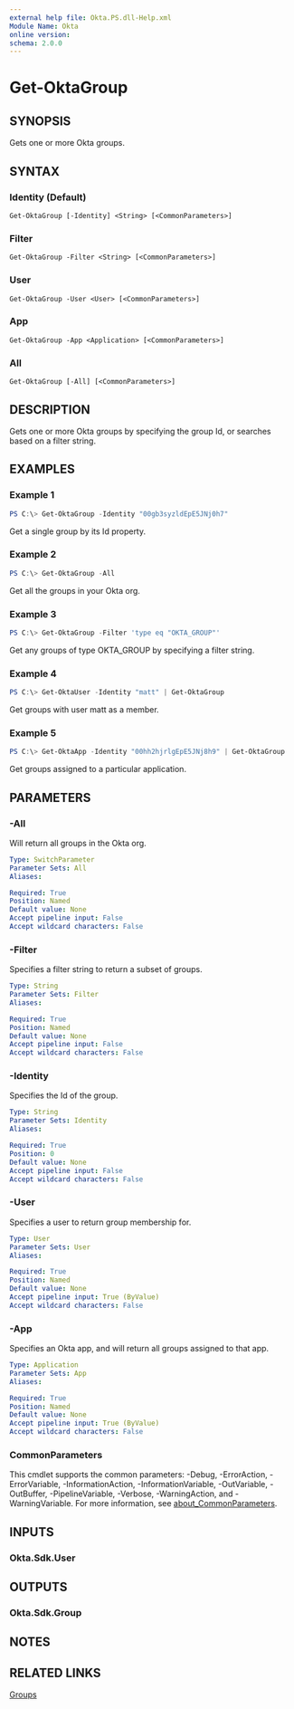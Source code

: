 ```yaml
---
external help file: Okta.PS.dll-Help.xml
Module Name: Okta
online version:
schema: 2.0.0
---
```


# Get-OktaGroup

## SYNOPSIS
Gets one or more Okta groups.

## SYNTAX

### Identity (Default)
```
Get-OktaGroup [-Identity] <String> [<CommonParameters>]
```

### Filter
```
Get-OktaGroup -Filter <String> [<CommonParameters>]
```

### User
```
Get-OktaGroup -User <User> [<CommonParameters>]
```

### App
```
Get-OktaGroup -App <Application> [<CommonParameters>]
```

### All
```
Get-OktaGroup [-All] [<CommonParameters>]
```

## DESCRIPTION
Gets one or more Okta groups by specifying the group Id, or searches based on a filter string.

## EXAMPLES

### Example 1
```powershell
PS C:\> Get-OktaGroup -Identity "00gb3syzldEpE5JNj0h7"
```

Get a single group by its Id property.

### Example 2
```powershell
PS C:\> Get-OktaGroup -All
```

Get all the groups in your Okta org.

### Example 3
```powershell
PS C:\> Get-OktaGroup -Filter 'type eq "OKTA_GROUP"'
```

Get any groups of type OKTA_GROUP by specifying a filter string.

### Example 4
```powershell
PS C:\> Get-OktaUser -Identity "matt" | Get-OktaGroup
```

Get groups with user matt as a member.

### Example 5
```powershell
PS C:\> Get-OktaApp -Identity "00hh2hjrlgEpE5JNj8h9" | Get-OktaGroup
```

Get groups assigned to a particular application.

## PARAMETERS

### -All
Will return all groups in the Okta org.

```yaml
Type: SwitchParameter
Parameter Sets: All
Aliases:

Required: True
Position: Named
Default value: None
Accept pipeline input: False
Accept wildcard characters: False
```

### -Filter
Specifies a filter string to return a subset of groups.

```yaml
Type: String
Parameter Sets: Filter
Aliases:

Required: True
Position: Named
Default value: None
Accept pipeline input: False
Accept wildcard characters: False
```

### -Identity
Specifies the Id of the group.

```yaml
Type: String
Parameter Sets: Identity
Aliases:

Required: True
Position: 0
Default value: None
Accept pipeline input: False
Accept wildcard characters: False
```

### -User
Specifies a user to return group membership for.

```yaml
Type: User
Parameter Sets: User
Aliases:

Required: True
Position: Named
Default value: None
Accept pipeline input: True (ByValue)
Accept wildcard characters: False
```

### -App
Specifies an Okta app, and will return all groups assigned to that app.

```yaml
Type: Application
Parameter Sets: App
Aliases:

Required: True
Position: Named
Default value: None
Accept pipeline input: True (ByValue)
Accept wildcard characters: False
```

### CommonParameters
This cmdlet supports the common parameters: -Debug, -ErrorAction, -ErrorVariable, -InformationAction, -InformationVariable, -OutVariable, -OutBuffer, -PipelineVariable, -Verbose, -WarningAction, and -WarningVariable. For more information, see [about_CommonParameters](http://go.microsoft.com/fwlink/?LinkID=113216).

## INPUTS

### Okta.Sdk.User

## OUTPUTS

### Okta.Sdk.Group

## NOTES

## RELATED LINKS

[Groups](https://developer.okta.com/docs/reference/api/groups)
